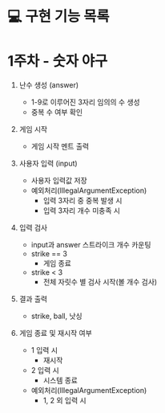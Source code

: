 # 💻 구현 기능 목록
# 1주차 - 숫자 야구

1. 난수 생성 (answer)
   - 1-9로 이루어진 3자리 임의의 수 생성 
   - 중복 수 여부 확인

2. 게임 시작
   - 게임 시작 멘트 출력

3. 사용자 입력 (input)
    - 사용자 입력값 저장
    - 예외처리(IllegalArgumentException)
      - 입력 3자리 중 중복 발생 시
      - 입력 3자리 개수 미충족 시

4. 입력 검사 
    - input과 answer 스트라이크 개수 카운팅
    - strike == 3
      - 게임 종료
    - strike < 3
      - 전체 자릿수 별 검사 시작(볼 개수 검사)
5.  결과 출력
    - strike, ball, 낫싱 
6. 게임 종료 및 재시작 여부
    - 1 입력 시
      - 재시작
    - 2 입력 시
      - 시스템 종료
    - 예외처리(IllegalArgumentException)
      - 1, 2 외 입력 시
